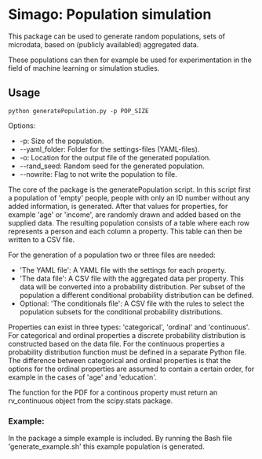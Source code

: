 # Simago: Population simulation

This package can be used to generate random populations, sets of microdata, based
on (publicly availabled) aggregated data.  

These populations can then for example be used for experimentation in the field
of machine learning or simulation studies.

<!-- To demonstrate the use of this package, a population is generated based on
aggregated data from the city of Chicago. -->

## Usage
``` 
python generatePopulation.py -p POP_SIZE
```
Options:
- -p: Size of the population.
- --yaml_folder: Folder for the settings-files (YAML-files).
- -o: Location for the output file of the generated population.
- --rand_seed: Random seed for the generated population.
- --nowrite: Flag to not write the population to file.

The core of the package is the generatePopulation script. In this script
first a population of 'empty' people, people with only an ID number without any
added information, is generated. After that values for properties, for example
'age' or 'income', are randomly drawn and added based on the supplied data. The 
resulting population consists of a table where each row represents a person and 
each column a property. This table can then be written to a CSV file.

For the generation of a population two or three files are needed:
- 'The YAML file': A YAML file with the settings for each property.
- 'The data file': A CSV file with the aggregated data per property. This data will be converted
  into a probability distribution. Per subset of the population a different
  conditional probability distribution can be defined.
- Optional: 'The conditionals file': A CSV file with the rules to select the population subsets for the
  conditional probability distributions.

Properties can exist in three types: 'categorical', 'ordinal' and 'continuous'.
For categorical and ordinal properties a discrete probability distribution is
constructed based on the data file. For the continuous properties a probability
distribution function must be defined in a separate Python file. The difference
between categorical and ordinal properties is that the options for the ordinal
properties are assumed to contain a certain order, for example in the cases of
'age' and 'education'.  

The function for the PDF for a continous property must return an rv_continuous
object from the scipy.stats package.

### Example:
In the package a simple example is included. By running the Bash file
'generate_example.sh' this example population is generated.

<!--
## Data for the Chicago-based population
Data sources:
* US Census American Community Survey of 2013-2017.
* Chicago Data Portal: Building Footprints & Boundaries ZIP codes, 
	retrieved in July 2019.
* Trulia: median Sales & Listing prices per ZIP code; median rent price/bedroom, 
	retrieved on September 1st 2019.
-->
